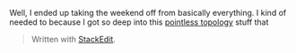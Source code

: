 Well, I ended up taking the weekend off from basically everything. I kind of needed to because I got so deep into this [pointless topology](https://en.wikipedia.org/wiki/Pointless_topology) stuff that 


> Written with [StackEdit](https://stackedit.io/).
<!--stackedit_data:
eyJoaXN0b3J5IjpbMTgxODg1MjkxOSwtMTA1MDQyNDg1NCw3Mz
A5OTgxMTZdfQ==
-->